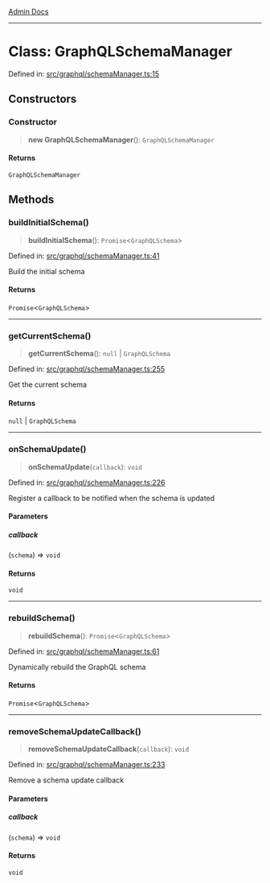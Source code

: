 [Admin Docs](/)

***

# Class: GraphQLSchemaManager

Defined in: [src/graphql/schemaManager.ts:15](https://github.com/Sourya07/talawa-api/blob/cfbd515d04ffba748b09232a33807f1845dd1878/src/graphql/schemaManager.ts#L15)

## Constructors

### Constructor

> **new GraphQLSchemaManager**(): `GraphQLSchemaManager`

#### Returns

`GraphQLSchemaManager`

## Methods

### buildInitialSchema()

> **buildInitialSchema**(): `Promise`\<`GraphQLSchema`\>

Defined in: [src/graphql/schemaManager.ts:41](https://github.com/Sourya07/talawa-api/blob/cfbd515d04ffba748b09232a33807f1845dd1878/src/graphql/schemaManager.ts#L41)

Build the initial schema

#### Returns

`Promise`\<`GraphQLSchema`\>

***

### getCurrentSchema()

> **getCurrentSchema**(): `null` \| `GraphQLSchema`

Defined in: [src/graphql/schemaManager.ts:255](https://github.com/Sourya07/talawa-api/blob/cfbd515d04ffba748b09232a33807f1845dd1878/src/graphql/schemaManager.ts#L255)

Get the current schema

#### Returns

`null` \| `GraphQLSchema`

***

### onSchemaUpdate()

> **onSchemaUpdate**(`callback`): `void`

Defined in: [src/graphql/schemaManager.ts:226](https://github.com/Sourya07/talawa-api/blob/cfbd515d04ffba748b09232a33807f1845dd1878/src/graphql/schemaManager.ts#L226)

Register a callback to be notified when the schema is updated

#### Parameters

##### callback

(`schema`) => `void`

#### Returns

`void`

***

### rebuildSchema()

> **rebuildSchema**(): `Promise`\<`GraphQLSchema`\>

Defined in: [src/graphql/schemaManager.ts:61](https://github.com/Sourya07/talawa-api/blob/cfbd515d04ffba748b09232a33807f1845dd1878/src/graphql/schemaManager.ts#L61)

Dynamically rebuild the GraphQL schema

#### Returns

`Promise`\<`GraphQLSchema`\>

***

### removeSchemaUpdateCallback()

> **removeSchemaUpdateCallback**(`callback`): `void`

Defined in: [src/graphql/schemaManager.ts:233](https://github.com/Sourya07/talawa-api/blob/cfbd515d04ffba748b09232a33807f1845dd1878/src/graphql/schemaManager.ts#L233)

Remove a schema update callback

#### Parameters

##### callback

(`schema`) => `void`

#### Returns

`void`
